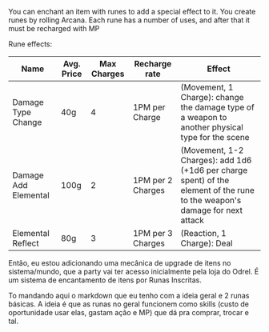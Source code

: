 You can enchant an item with runes to add a special effect to it. You create runes by rolling Arcana. Each rune has a number of uses, and after that it must be recharged with MP


Rune effects:

| Name                 | Avg. Price | Max Charges | Recharge rate     | Effect                                                                                                                     |
| -------------------- | ---------- | ----------- | ----------------- | -------------------------------------------------------------------------------------------------------------------------- |
| Damage Type Change   | 40g        | 4           | 1PM per Charge    | (Movement, 1 Charge): change the damage type of a weapon to another physical type for the scene                            |
| Damage Add Elemental | 100g       | 2           | 1PM per 2 Charges | (Movement, 1-2 Charges): add 1d6 (+1d6 per charge spent) of the element of the rune to the weapon's damage for next attack |
| Elemental Reflect    | 80g        | 3           | 1PM per 3 Charges | (Reaction, 1 Charge): Deal                                                                                                                           |

Então, eu estou adicionando uma mecânica de upgrade de itens no sistema/mundo, que a party vai ter acesso inicialmente pela loja do Odrel. É um sistema de encantamento de itens por Runas Inscritas.

To mandando aqui o markdown que eu tenho com a ideia geral e 2 runas básicas. A ideia é que as runas no geral funcionem como skills (custo de oportunidade usar elas, gastam ação e MP) que dá pra comprar, trocar e tal.

